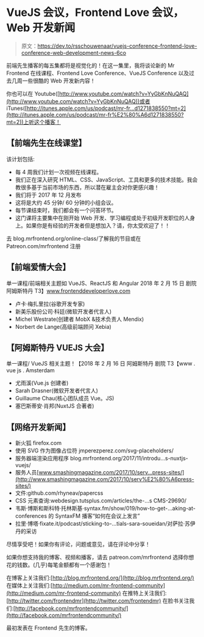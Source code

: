 # VueJS 会议，Frontend Love 会议，Web 开发新闻

> 原文：<https://dev.to/rsschouwenaar/vuejs-conference-frontend-love-conference-web-development-news-6co>

前端先生播客的每五集都将是视觉化的！在这一集里，我将谈论新的 Mr Frontend 在线课程、Frontend Love Conference、VueJS Conference 以及过去几周一些很酷的 Web 开发新内容！

你也可以在 Youtube([http://www.youtube.com/watch?v=YyGbKnNuQAQ](http://www.youtube.com/watch?v=YyGbKnNuQAQ))或者 iTunes([http://itunes.apple.com/us/podcast/mr-fr…d1271838550?mt=2](http://itunes.apple.com/us/podcast/mr-fr%E2%80%A6d1271838550?mt=2))上听这个播客！

## 【前端先生在线课堂】

该计划包括:

*   每 4 周我们计划一次视频在线课程。
*   我们正在深入研究 HTML、CSS、JavaScript、工具和更多的技术技能。我会教很多基于当前市场的东西，所以潜在雇主会对你更感兴趣！
*   我们将于 2017 年 12 月发布
*   这将是大约 45 分钟/ 60 分钟的小组会议。
*   每节课结束时，我们都会有一个问答环节。
*   这门课将主要集中在刚开始 Web 开发、学习编程或处于初级开发职位的人身上。如果你是有经验的开发者但是想加入？请，你太受欢迎了！！

去 blog.mrfrontend.org/online-class/了解我的节目或在 Patreon.com/mrfrontend 注册

## 【前端爱情大会】

单一课程/前端相关主题如 VueJS、ReactJS 和 Angular
2018 年 2 月 15 日
剧院阿姆斯特丹
T3】www.frontenddeveloperlove.com

*   卢卡·梅扎里拉(谷歌开发专家)
*   新美乐股份公司·科廷(微软开发者代言人)
*   Michel Westrate(创建者 MobX &技术负责人 Mendix)
*   Norbert de Lange(高级前端顾问 Xebia)

## 【阿姆斯特丹 VUEJS 大会】

单一课程/ VueJS 相关主题！【2018 年 2 月 16 日
阿姆斯特丹
剧院 T3【www . vue js . Amsterdam

*   尤雨溪(Vue.js 创建者)
*   Sarah Drasner(微软开发者代言人)
*   Guillaume Chau(核心团队成员 Vue。JS)
*   塞巴斯蒂安·肖邦(NuxtJS 合著者)

## 【网络开发新闻】

*   新火狐 firefox.com
*   使用 SVG 作为图像占位符 jmperezperez.com/svg-placeholders/
*   服务器端渲染应用程序 blog.mrfrontend.org/2017/11/introdu…s-nuxtjs-vuejs/
*   服务人员[www.smashingmagazine.com/2017/10/serv…press-sites/](http://www.smashingmagazine.com/2017/10/serv%E2%80%A6press-sites/)
*   文件:github.com/rhyneav/papercss
*   CSS 元素查询:webdesign.tutsplus.com/articles/the-…s CMS-29690/
*   韦斯·博斯和斯科特·托林斯基·syntax.fm/show/019/how-to-get-…aking-at-conferences 的 SyntaxFM 播客“如何在会议上发言”
*   拉里·博塔·fixate.it/podcast/sticking-to-…tials-sara-soueidan/对萨拉·苏伊丹的采访

尽情享受吧！如果你有评论，问题或意见，请在评论中分享！

如果你想支持我的博客、视频和播客，请去 patreon.com/mrfrontend 选择你想花的钱数。(几乎)每笔金额都有一个感谢包！

在博客上关注我们:[http://blog.mrfrontend.org/](http://blog.mrfrontend.org/)
在媒体上关注我们:[http://medium.com/mr-frontend-community](http://medium.com/mr-frontend-community)
在推特上关注我们:[http://twitter.com/frontendmr](http://twitter.com/frontendmr)
在脸书关注我们:[http://facebook.com/mrfrontendcommunity/](http://facebook.com/mrfrontendcommunity/)

最初发表在 Frontend 先生的博客。